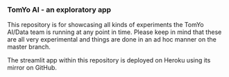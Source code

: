 ### TomYo AI - an exploratory app ###

This repository is for showcasing all kinds of experiments the TomYo AI/Data team is running at any point in time. Please keep in mind that these are all very experimental and things are done in an ad hoc manner on the master branch.

The streamlit app within this repository is deployed on Heroku using its mirror on GitHub.
